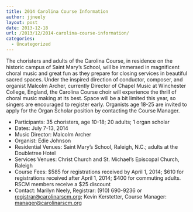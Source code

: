 ```yaml
---
title: 2014 Carolina Course Information
author: jjneely
layout: post
date: 2013-12-18
url: /2013/12/2014-carolina-course-information/
categories:
  - Uncategorized
---
```

The choristers and adults of the Carolina Course, in residence on the historic campus of Saint Mary&#8217;s School, will be immersed in magnificent choral music and great fun as they prepare for closing services in beautiful sacred spaces. Under the inspired direction of conductor, composer, and organist Malcolm Archer, currently Director of Chapel Music at Winchester College, England, the Carolina Course choir will experience the thrill of choral music making at its best. Space will be a bit limited this year, so singers are encouraged to register early. Organists age 18-25 are invited to apply for the Organ Scholar position by contacting the Course Manager.

  * Participants: 35 choristers, age 10-18; 20 adults; 1 organ scholar
  * Dates: July 7-13, 2014
  * Music Director: Malcolm Archer
  * Organist: Edie Johnson
  * Residential Venues: Saint Mary’s School, Raleigh, N.C.; adults at the Doubletree Hotel
  * Services Venues: Christ Church and St. Michael&#8217;s Episcopal Church, Raleigh
  * Course Fees: $585 for registrations received by April 1, 2014; $610 for registrations received after April 1, 2014; $400 for commuting adults. RSCM members receive a $25 discount
  * Contact: Marilyn Neely, Registrar: (910) 690-9236 or <registrar@carolinarscm.org>; Kevin Kerstetter, Course Manager: <manager@carolinarscm.org>